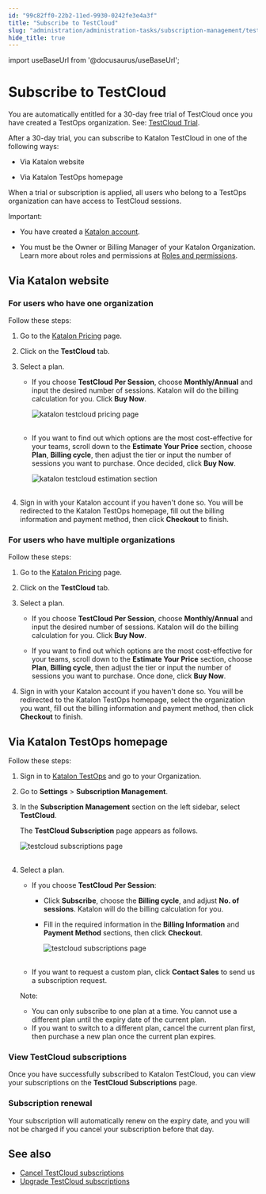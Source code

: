 ```yaml
---
id: "99c82ff0-22b2-11ed-9930-0242fe3e4a3f"
title: "Subscribe to TestCloud"
slug: "administration/administration-tasks/subscription-management/testcloud-subscription/subscribe-to-testcloud"
hide_title: true
---
```

import useBaseUrl from '@docusaurus/useBaseUrl';


# <a id="id" class="anchor_top_offset"/><a id="ariaid-title1" class="anchor_top_offset"/>Subscribe to TestCloud

<p xmlns="http://www.w3.org/1999/xhtml" className="p">You are automatically entitled for a 30-day free trial of   TestCloud once you have created a TestOps organization. See: <a className="xref" href="/administration/administration-tasks/subscription-management/testcloud-subscription/testcloud-pricing-and-feature-comparisons#id_2">TestCloud     Trial</a>.</p> 
<div xmlns="http://www.w3.org/1999/xhtml" className="p">After a 30-day trial, you can subscribe to Katalon TestCloud in
  one of the following ways: <ul className="ul"><li className="li"><p className="p">Via Katalon website</p></li><li className="li"><p className="p">Via Katalon TestOps homepage</p></li></ul></div>
<p xmlns="http://www.w3.org/1999/xhtml" className="p">When a trial or subscription is applied, all users who belong to a TestOps organization can have access to TestCloud sessions.</p> 
<div xmlns="http://www.w3.org/1999/xhtml" className="note important note_important"><span className="note__title">Important:</span> 
  <ul className="ul"><li className="li"><p className="p">You have created a <a className="xref j-external-link" href="https://www.katalon.com/sign-up/" target="_blank">Katalon account</a>. </p></li><li className="li"><p className="p">You
        must be the Owner or Billing Manager of your Katalon Organization.
        Learn more about roles and permissions at <a className="xref" href="/administration/administration-roles/administration-roles-and-permissions">Roles
          and permissions</a>.</p></li></ul>
</div>
    

## <a id="id_1" class="anchor_top_offset"/>Via Katalon website

    
          
      

### <a id="id_2" class="anchor_top_offset"/>For users who have one organization

      
        
<p xmlns="http://www.w3.org/1999/xhtml" className="p">Follow these steps:</p> 
        
<ol xmlns="http://www.w3.org/1999/xhtml" className="ol">   <li className="li">     <p className="p">Go to the <a className="xref j-external-link" href="https://www.katalon.com/pricing/" target="_blank">Katalon         Pricing</a> page.</p>   </li>   <li className="li">     <p className="p">Click on the <strong className="ph b">TestCloud</strong> tab.</p>   </li>   <li className="li">     <p className="p">Select a plan.</p>     <ul className="ul">       <li className="li">         <p className="p">If you choose <strong className="ph b">TestCloud Per Session</strong>, choose           <strong className="ph b">Monthly/Annual</strong> and input the desired number of           sessions. Katalon will do the billing calculation for you. Click           <strong className="ph b">Buy Now</strong>.</p>         <p className="p">           <img className="image" src={useBaseUrl("https://github.com/katalon-studio/docs-images/raw/master/katalon-testcloud/purchase-tc/TC-Website-pricing-ui-may2022.png")} alt="katalon testcloud pricing page" /><br /><br />         </p>       </li>       <li className="li">         <p className="p">If you want to find out which options are the most           cost-effective for your teams, scroll down to the <strong className="ph b">Estimate             Your Price</strong> section, choose <strong className="ph b">Plan</strong>,           <strong className="ph b">Billing cycle</strong>, then adjust the tier or input the           number of sessions you want to purchase. Once decided, click           <strong className="ph b">Buy Now</strong>.</p>         <p className="p">           <img className="image" src={useBaseUrl("https://github.com/katalon-studio/docs-images/raw/master/katalon-testcloud/purchase-tc/TC-Website-pricing-estimation.png")} alt="katalon testcloud estimation section" /><br /><br />         </p>       </li>     </ul>   </li>   <li className="li">     <p className="p">Sign in with your Katalon account if you haven't done so. You       will be redirected to the Katalon TestOps homepage, fill out the       billing information and payment method, then click       <strong className="ph b">Checkout</strong> to finish.</p>   </li> </ol> 
      
    
      

### <a id="id_3" class="anchor_top_offset"/>For users who have multiple organizations

      
        
<p xmlns="http://www.w3.org/1999/xhtml" className="p">Follow these steps:</p> 
        
<ol xmlns="http://www.w3.org/1999/xhtml" className="ol">   <li className="li">     <p className="p">Go to the <a className="xref j-external-link" href="https://www.katalon.com/pricing/" target="_blank">Katalon         Pricing</a> page.</p>   </li>   <li className="li">     <p className="p">Click on the <strong className="ph b">TestCloud</strong> tab.</p>   </li>   <li className="li">     <p className="p">Select a plan.</p>     <ul className="ul">       <li className="li">         <p className="p">If you choose <strong className="ph b">TestCloud Per Session</strong>, choose           <strong className="ph b">Monthly/Annual</strong> and input the desired number of           sessions. Katalon will do the billing calculation for you. Click           <strong className="ph b">Buy Now</strong>.</p>       </li>       <li className="li">         <p className="p">If you want to find out which options are the most           cost-effective for your teams, scroll down to the <strong className="ph b">Estimate             Your Price</strong> section, choose <strong className="ph b">Plan</strong>,           <strong className="ph b">Billing cycle</strong>, then adjust the tier or input the           number of sessions you want to purchase. Once done, click           <strong className="ph b">Buy Now</strong>.</p>       </li>     </ul>   </li>   <li className="li">     <p className="p">Sign in with your Katalon account if you haven't done so. You       will be redirected to the Katalon TestOps homepage, select the       organization you want, fill out the billing information and payment       method, then click <strong className="ph b">Checkout</strong> to finish.</p>   </li> </ol> 
      
    

## <a id="id_4" class="anchor_top_offset"/>Via Katalon TestOps homepage

<p xmlns="http://www.w3.org/1999/xhtml" className="p">Follow these steps:</p> 
<ol xmlns="http://www.w3.org/1999/xhtml" className="ol"><li className="li">     <p className="p">Sign in to <a className="xref j-external-link" href="https://testops.katalon.io/login" target="_blank">Katalon         TestOps</a> and go to your Organization.</p>   </li><li className="li">     <p className="p">Go to <strong className="ph b">Settings</strong> &gt; <strong className="ph b">Subscription         Management</strong>.</p>   </li><li className="li">     <p className="p">In the <strong className="ph b">Subscription Management</strong> section on the       left sidebar, select <strong className="ph b">TestCloud</strong>.</p>     <p className="p">The <strong className="ph b">TestCloud Subscription</strong> page appears as       follows.</p>     <p className="p">       <img className="image" src={useBaseUrl("https://github.com/katalon-studio/docs-images/raw/master/katalon-testcloud/purchase-tc/TC_subscription_page_2.png")} alt="testcloud subscriptions page" /><br /><br />     </p>   </li><li className="li">     <p className="p">Select a plan.</p>     <ul className="ul"><li className="li">         <p className="p">If you choose <strong className="ph b">TestCloud Per Session</strong>:</p>         <ul className="ul"><li className="li">Click <strong className="ph b">Subscribe</strong>, choose the <strong className="ph b">Billing               cycle</strong>, and adjust <strong className="ph b">No. of sessions</strong>.             Katalon will do the billing calculation for you.</li><li className="li">             <p className="p">Fill in the required information in the <strong className="ph b">Billing                 Information</strong> and <strong className="ph b">Payment Method</strong> sections,               then click <strong className="ph b">Checkout</strong>.</p>             <p className="p">               <img className="image" src={useBaseUrl("https://github.com/katalon-studio/docs-images/raw/master/katalon-testcloud/purchase-tc/TC-Per-Ses-TestCloud-Purchasing.png")} alt="testcloud subscriptions page" /><br /><br />             </p>           </li></ul>       </li><li className="li">         <p className="p">If you want to request a custom plan, click <strong className="ph b">Contact             Sales</strong> to send us a subscription request.</p>       </li></ul>     <div className="note note note_note"><span className="note__title">Note:</span>        <ul className="ul"><li className="li">You can only subscribe to one plan at a time. You cannot use a           different plan until the expiry date of the current plan.</li><li className="li">If you want to switch to a different plan, cancel the current           plan first, then purchase a new plan once the current plan           expires.</li></ul>     </div>   </li></ol> 
      

### <a id="id_5" class="anchor_top_offset"/>View TestCloud subscriptions

      
        
<p xmlns="http://www.w3.org/1999/xhtml" className="p">Once you have successfully subscribed to Katalon TestCloud, you   can view your subscriptions on the <strong className="ph b">TestCloud     Subscriptions</strong> page.</p> 
      
    
      

### <a id="id_6" class="anchor_top_offset"/>Subscription renewal

      
        
<p xmlns="http://www.w3.org/1999/xhtml" className="p">Your subscription will automatically renew on the expiry date,   and you will not be charged if you cancel your subscription before   that day.</p> 
      
    
    

## <a id="id_7" class="anchor_top_offset"/>See also

    
      
<ul xmlns="http://www.w3.org/1999/xhtml" className="ul">   <li className="li">     <a className="xref" href="/administration/administration-tasks/subscription-management/testcloud-subscription/cancel-testcloud-subscriptions">Cancel       TestCloud subscriptions</a>   </li>   <li className="li">     <a className="xref" href="/administration/administration-tasks/subscription-management/testcloud-subscription/upgrade-testcloud-subscriptions">Upgrade       TestCloud subscriptions</a>   </li> </ul> 
    
  
